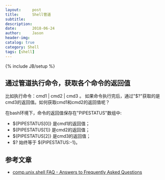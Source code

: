 ```yaml
---
layout:     post
title:      Shell管道
subtitle:  
description:
date:       2018-06-24
author:     Jason
header-img:
catalog: true
category: Shell
tags: [shell]
---
```

{% include JB/setup %}

## 通过管道执行命令，获取各个命令的返回值
比如执行命令：cmd1 | cmd2 | cmd3  。 如果命令执行完后，通过"$?"获取的是cmd3的返回值。如何获取cmd1和cmd2的返回值呢？

在bash环境下，命令的返回值保存在"PIPESTATUS"数组中:
* ${PIPESTATUS[0]} 是cmd1的返回值；
* ${PIPESTATUS[1]} 是cmd2的返回值；
* ${PIPESTATUS[2]} 是cmd3的返回值；
* $? 始终等于 ${PIPESTATUS:-1}。

## 参考文章
* [comp.unix.shell FAQ - Answers to Frequently Asked Questions](http://unix.derkeiler.com/Newsgroups/comp.unix.shell/2003-09/0909.html)

